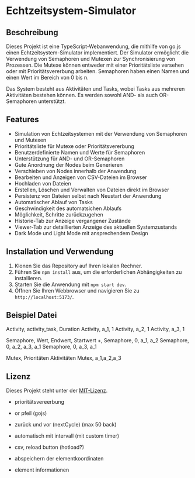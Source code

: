 # Echtzeitsystem-Simulator

## Beschreibung

Dieses Projekt ist eine TypeScript-Webanwendung, die mithilfe von go.js einen Echtzeitsystem-Simulator implementiert. Der Simulator ermöglicht die Verwendung von Semaphoren und Mutexen zur Synchronisierung von Prozessen. Die Mutexe können entweder mit einer Prioritätsliste versehen oder mit Prioritätsvererbung arbeiten. Semaphoren haben einen Namen und einen Wert im Bereich von 0 bis n. 

Das System besteht aus Aktivitäten und Tasks, wobei Tasks aus mehreren Aktivitäten bestehen können. Es werden sowohl AND- als auch OR-Semaphoren unterstützt.

## Features

- Simulation von Echtzeitsystemen mit der Verwendung von Semaphoren und Mutexen
- Prioritätsliste für Mutexe oder Prioritätsvererbung
- Benutzerdefinierte Namen und Werte für Semaphoren
- Unterstützung für AND- und OR-Semaphoren
- Gute Anordnung der Nodes beim Generieren
- Verschieben von Nodes innerhalb der Anwendung
- Bearbeiten und Anzeigen von CSV-Dateien im Browser
- Hochladen von Dateien
- Erstellen, Löschen und Verwalten von Dateien direkt im Browser
- Persistenz von Dateien selbst nach Neustart der Anwendung
- Automatischer Ablauf von Tasks
- Geschwindigkeit des automatsichen Ablaufs 
- Möglichkeit, Schritte zurückzugehen
- Historie-Tab zur Anzeige vergangener Zustände
- Viewer-Tab zur detaillierten Anzeige des aktuellen Systemzustands
- Dark Mode und Light Mode mit ansprechendem Design

## Installation und Verwendung

1. Klonen Sie das Repository auf Ihren lokalen Rechner.
2. Führen Sie `npm install` aus, um die erforderlichen Abhängigkeiten zu installieren.
3. Starten Sie die Anwendung mit `npm start dev`.
4. Öffnen Sie Ihren Webbrowser und navigieren Sie zu `http://localhost:5173/`.

## Beispiel Datei 

Activity, activity_task, Duration
Activity, a_1, 1
Activity, a_2, 1
Activity, a_3, 1


Semaphore, Wert, Endwert, Startwert +,
Semaphore, 0, a_1, a_2
Semaphore, 0, a_2, a_3, a_1
Semaphore, 0, a_3, a_1


Mutex, Prioritäten Aktivitäten
Mutex, a_1,a_2,a_3

## Lizenz

Dieses Projekt steht unter der [MIT-Lizenz](https://opensource.org/licenses/MIT).


- prioritätsvereerbung
- or pfeil (gojs)

- zurück und vor (nextCycle) (max 50 back)
- automatisch mit intervall (mit custom timer)
- csv, reload button (hotload?)
- abspeichern der elementkoordinaten 
- element informationen 